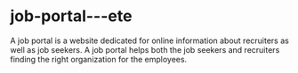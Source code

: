 # job-portal---ete
A job portal is a website dedicated for online information about recruiters as well as job seekers. A job portal helps both the job seekers and recruiters finding the right organization for the employees.
